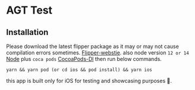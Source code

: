 # AGT Test

## Installation

Please download the latest flipper package as it may or may not cause compilation errors sometimes. [Flipper-webstie](https://fbflipper.com/).
also node version `12 or 14` [Node](https://nodejs.org/en/) plus `coca pods` [CocoaPods-Dl](https://cocoapods.org/) then run below commands.

```
yarn && yarn pod (or cd ios && pod install) && yarn ios
```

this app is built only for iOS for testing and showcasing purposes 🙂.
